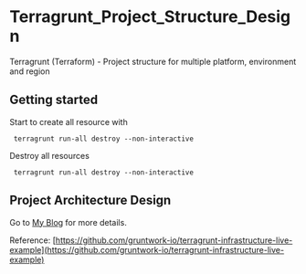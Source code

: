 # Terragrunt_Project_Structure_Design
Terragrunt (Terraform) - Project structure for multiple platform, environment and region 

## Getting started

Start to create all resource with

```
 terragrunt run-all destroy --non-interactive
```

Destroy all resources

```
 terragrunt run-all destroy --non-interactive
```

## Project Architecture Design

Go to [My Blog]() for more details.

Reference: [https://github.com/gruntwork-io/terragrunt-infrastructure-live-example](https://github.com/gruntwork-io/terragrunt-infrastructure-live-example)

